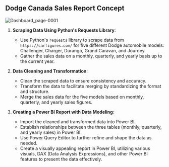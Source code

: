## Dodge Canada Sales Report Concept

![Dashboard_page-0001](https://github.com/gentallman/stellantis_dodge_canada_sales_statistics/assets/78334851/fcde933a-7644-4622-ac71-a51a896ea101)


1. **Scraping Data Using Python's Requests Library**:
   - Use Python's `requests` library to scrape data from `https://carfigures.com/` for five different Dodge automobile models: Challenger, Charger, Durango, Grand Caravan, and Journey.
   - Gather the sales data on a monthly, quarterly, and yearly basis up to the current year.

2. **Data Cleaning and Transformation**:
   - Clean the scraped data to ensure consistency and accuracy.
   - Transform the data to facilitate merging by standardizing the format and structure.
   - Merge the sales data for the five models based on monthly, quarterly, and yearly sales figures.

3. **Creating a Power BI Report with Data Modeling**:
   - Import the cleaned and transformed data into Power BI.
   - Establish relationships between the three tables (monthly, quarterly, and yearly sales) in Power BI.
   - Use Power Query Editor to further refine and shape the data as needed.
   - Create a visually appealing report in Power BI, utilizing various visuals, DAX (Data Analysis Expressions), and other Power BI features to present the data effectively.

